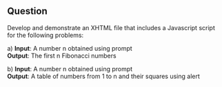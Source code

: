 ## Question

Develop and demonstrate an XHTML file that includes a Javascript script for the following problems:

a) **Input**: A number n obtained using prompt  
   **Output**: The first n Fibonacci numbers
 
b) **Input**: A number n obtained using prompt  
   **Output**: A table of numbers from 1 to n and their squares using alert
 
